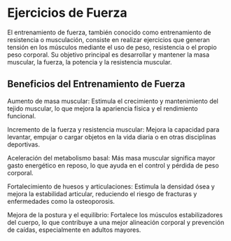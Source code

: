 # Ejercicios de Fuerza

El entrenamiento de fuerza, también conocido como entrenamiento de 
resistencia o musculación, consiste en realizar ejercicios que generan 
tensión en los músculos mediante el uso de peso, resistencia o el propio 
peso corporal. Su objetivo principal es desarrollar y mantener la masa 
muscular, la fuerza, la potencia y la resistencia muscular. 

## Beneficios del Entrenamiento de Fuerza

Aumento de masa muscular:
Estimula el crecimiento y mantenimiento del tejido muscular, lo que mejora 
la apariencia física y el rendimiento funcional.

Incremento de la fuerza y resistencia muscular:
Mejora la capacidad para levantar, empujar o cargar objetos en la vida 
diaria o en otras disciplinas deportivas.

Aceleración del metabolismo basal:
Más masa muscular significa mayor gasto energético en reposo, lo que ayuda 
en el control y pérdida de peso corporal.

Fortalecimiento de huesos y articulaciones:
Estimula la densidad ósea y mejora la estabilidad articular, reduciendo el 
riesgo de fracturas y enfermedades como la osteoporosis.

Mejora de la postura y el equilibrio:
Fortalece los músculos estabilizadores del cuerpo, lo que contribuye a una 
mejor alineación corporal y prevención de caídas, especialmente en adultos 
mayores.
